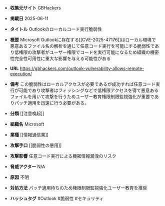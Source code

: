 - **収集元サイト**
GBHackers

- **掲載日**
2025-06-11

- **タイトル**
Outlookのローカルコード実行脆弱性

- **概要**
Microsoft Outlookに存在する[[CVE-2025-47176]]はローカル環境で悪意あるファイル名の解析を通じて任意コード実行を可能にする脆弱性であり低権限の攻撃者がユーザー権限でコードを実行可能になるため組織の機密性完全性可用性に重大な影響を与える可能性がある

- **URL**
https://gbhackers.com/outlook-vulnerability-allows-remote-execution/

- **備考**
この脆弱性はローカルアクセスが必要であるが成功すれば任意コード実行が可能であり攻撃者はフィッシングなどで低権限アクセスを得て悪意あるファイルを用いて攻撃を行うためユーザー教育権限制限監視強化が重要でありパッチ適用を迅速に行う必要がある。

- **分類**
[[注意喚起]]

- **組織名**
Microsoft

- **業種**
[[情報通信業]]

- **攻撃手口**
[[脆弱性の悪用]]

- **攻撃影響**
任意コード実行による機密情報漏洩のリスク

- **脅威アクター**
N/A

- **原因**
不明

- **対処方法**
パッチ適用待ちのため権限制限監視強化ユーザー教育を推奨

- **ハッシュタグ**
#Outlook #脆弱性 #セキュリティ
